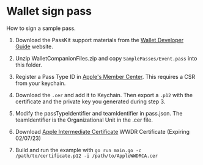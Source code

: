 # Wallet sign pass

How to sign a sample pass.

1. Download the PassKit support materials from the
 [Wallet Developer Guide](https://developer.apple.com/library/prerelease/ios/documentation/UserExperience/Conceptual/PassKit_PG/index.html) website.

2. Unzip WalletCompanionFiles.zip and copy `SamplePasses/Event.pass` into this folder.

3. Register a Pass Type ID in [Apple's Member Center](https://developer.apple.com/membercenter/index.action). This requires a CSR from your keychain.

4. Download the `.cer` and add it to Keychain. Then export a `.p12` with the certificate and the private key you generated during step 3.

5. Modify the passTypeIdentifier and teamIdentifier in pass.json. The teamIdentifier is the Organizational Unit in the .cer file.

6. Download [Apple Intermediate Certificate](http://www.apple.com/certificateauthority/) WWDR Certificate (Expiring 02/07/23)

7. Build and run the example with `go run main.go -c /path/to/certificate.p12 -i /path/to/AppleWWDRCA.cer`
